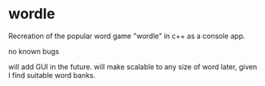 # wordle

Recreation of the popular word game "wordle" in c++ as a console app. 

no known bugs

will add GUI in the future. 
will make scalable to any size of word later, given I find suitable word banks.
